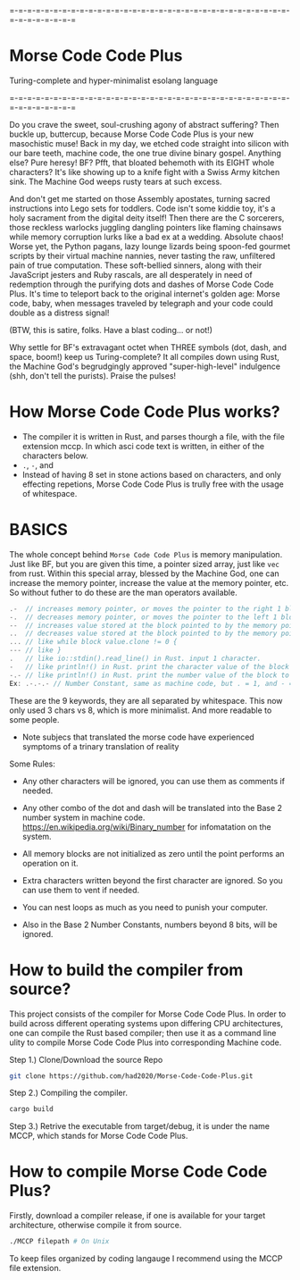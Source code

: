 =-=-=-=-=-=-=-=-=-=-=-=-=-=-=-=-=-=-=-=-=-=-=-=-=-=-=-=-=-=-=-=-=-=-=-=-=-=-=-=

# Morse Code Code Plus

Turing-complete and hyper-minimalist esolang language

=-=-=-=-=-=-=-=-=-=-=-=-=-=-=-=-=-=-=-=-=-=-=-=-=-=-=-=-=-=-=-=-=-=-=-=-=-=-=-=

Do you crave the sweet, soul-crushing agony of abstract suffering? Then buckle up, buttercup, because Morse Code Code Plus is your new masochistic muse!
Back in my day, we etched code straight into silicon with our bare teeth, machine code, the one true divine binary gospel. Anything else? Pure heresy! BF? Pfft, that bloated behemoth with its EIGHT whole characters? It's like showing up to a knife fight with a Swiss Army kitchen sink. The Machine God weeps rusty tears at such excess.

And don't get me started on those Assembly apostates, turning sacred instructions into Lego sets for toddlers. Code isn't some kiddie toy, it's a holy sacrament from the digital deity itself! Then there are the C sorcerers, those reckless warlocks juggling dangling pointers like flaming chainsaws while memory corruption lurks like a bad ex at a wedding. Absolute chaos!
Worse yet, the Python pagans, lazy lounge lizards being spoon-fed gourmet scripts by their virtual machine nannies, never tasting the raw, unfiltered pain of true computation. These soft-bellied sinners, along with their JavaScript jesters and Ruby rascals, are all desperately in need of redemption through the purifying dots and dashes of Morse Code Code Plus. It's time to teleport back to the original internet's golden age: Morse code, baby, when messages traveled by telegraph and your code could double as a distress signal!

(BTW, this is satire, folks. Have a blast coding... or not!)

Why settle for BF's extravagant octet when THREE symbols (dot, dash, and space, boom!) keep us Turing-complete? It all compiles down using Rust, the Machine God's begrudgingly approved "super-high-level" indulgence (shh, don't tell the purists). Praise the pulses!

# How Morse Code Code Plus works?

- The compiler it is written in Rust, and parses thourgh a file, with the file extension mccp. In which asci code text is written, in either of the characters below.
- `.`, `-`, and ` `
- Instead of having 8 set in stone actions based on characters, and only effecting repetions, Morse Code Code Plus is trully free with the usage of whitespace.

# BASICS

The whole concept behind `Morse Code Code Plus` is memory manipulation. Just like BF, but you are given this time, a pointer sized array, just like `vec` from rust. Within this special array, blessed by the Machine God, one can increase the memory pointer, increase the value at the memory pointer, etc. So without futher to do these are the man operators available.
``` Rust
.-  // increases memory pointer, or moves the pointer to the right 1 block.
-.  // decreases memory pointer, or moves the pointer to the left 1 block.
--  // increases value stored at the block pointed to by the memory pointer.
..  // decreases value stored at the block pointed to by the memory pointer.
... // like while block value.clone != 0 {
--- // like }
.   // like io::stdin().read_line() in Rust. input 1 character.
-   // like println!() in Rust. print the character value of the block to the console.
-.- // like println!() in Rust. print the number value of the block to the console.
Ex: .-.-.- // Number Constant, same as machine code, but . = 1, and - = 0.
```
These are the 9 keywords, they are all separated by whitespace.
This now only used 3 chars vs 8, which is more minimalist. And more readable to some people.
* Note subjecs that translated the morse code have experienced symptoms of a trinary translation of reality

Some Rules:

- Any other characters will be ignored, you can use them as comments if needed.

- Any other combo of the dot and dash will be translated into the Base 2 number system in machine code. https://en.wikipedia.org/wiki/Binary_number for infomatation on the system.

- All memory blocks are not initialized as zero until the point performs an operation on it.

- Extra characters written beyond the first character are ignored. So you can use them to vent if needed.

- You can nest loops as much as you need to punish your computer.

- Also in the Base 2 Number Constants, numbers beyond 8 bits, will be ignored.
# How to build the compiler from source?

This project consists of the compiler for Morse Code Code Plus.
In order to build across different operating systems upon differing CPU architectures,
one can compile the Rust based compiler; then use it as a command line ulity to compile Morse Code Code Plus into corresponding Machine code.

Step 1.) Clone/Download the source Repo
``` Bash
git clone https://github.com/had2020/Morse-Code-Code-Plus.git
```

Step 2.) Compiling the compiler.
``` Bash
cargo build
```

Step 3.) Retrive the executable from target/debug, it is under the name MCCP, which stands for Morse Code Code Plus.

# How to compile Morse Code Code Plus?

Firstly, download a compiler release, if one is available for your target architecture, otherwise compile it from source.

``` Bash
./MCCP filepath # On Unix
```
To keep files organized by coding langauge I recommend using the MCCP file extension.

